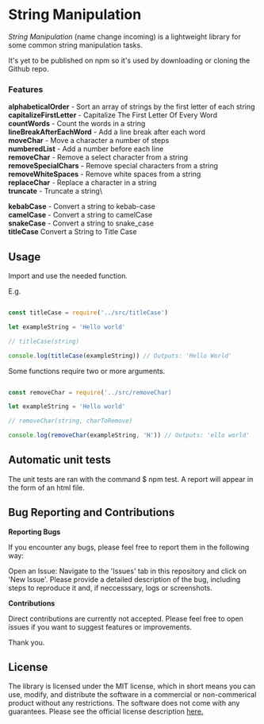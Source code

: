 # String Manipulation

*String Manipulation* (name change incoming) is a lightweight library for some common string manipulation tasks.

It's yet to be published on npm so it's used by downloading or cloning the Github repo.

### Features

**alphabeticalOrder** - Sort an array of strings by the first letter of each string\
**capitalizeFirstLetter** - Capitalize The First Letter Of Every Word\
**countWords** - Count the words in a string\
**lineBreakAfterEachWord** - Add a line break after each word\
**moveChar** - Move a character a number of steps\
**numberedList** - Add a number before each line\
**removeChar** - Remove a select character from a string\
**removeSpecialChars** - Remove special characters from a string\
**removeWhiteSpaces** - Remove white spaces from a string\
**replaceChar** - Replace a character in a string\
**truncate** - Truncate a string\

**kebabCase** - Convert a string to kebab-case\
**camelCase** - Convert a string to camelCase\
**snakeCase** - Convert a string to snake_case\
**titleCase** Convert a String to Title Case

## Usage

Import and use the needed function.

E.g.

```javascript

const titleCase = require('../src/titleCase')

let exampleString = 'Hello world'

// titleCase(string)

console.log(titleCase(exampleString)) // Outputs: 'Hello World'

```

Some functions require two or more arguments.

```javascript

const removeChar = require('../src/removeChar)

let exampleString = 'Hello world'

// removeChar(string, charToRemove)

console.log(removeChar(exampleString, 'H')) // Outputs: 'ello world'


```

## Automatic unit tests

The unit tests are ran with the command $ npm test. A report will appear in the form of an html file.

## Bug Reporting and Contributions

**Reporting Bugs**

If you encounter any bugs, please feel free to report them in the following way:

Open an Issue: Navigate to the 'Issues' tab in this repository and click on 'New Issue'. Please provide a detailed description of the bug, including steps to reproduce it and, if neccesssary, logs or screenshots.

**Contributions**

Direct contributions are currently not accepted. Please feel free to open issues if you want to suggest features or improvements.

Thank you.

## License


The library is licensed under the MIT license, which in short means you can use, modify, and distribute the software in a commercial or non-commerical product without any restrictions.
The software does not come with any guarantees. Please see the official license description [here.](./LICENSE)
